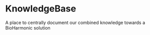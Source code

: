 # KnowledgeBase
A place to centrally document our combined knowledge towards a BioHarmonic solution

